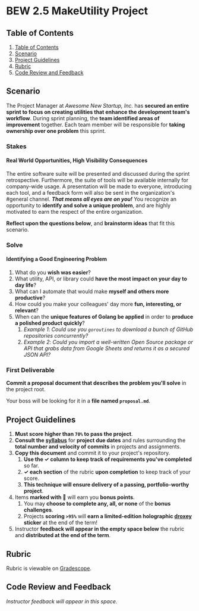 

# BEW 2.5 MakeUtility Project

## Table of Contents

1. [Table of Contents](#table-of-contents)
2. [Scenario](#scenario)
3. [Project Guidelines](#project-guidelines)
4. [Rubric](#rubric)
5. [Code Review and Feedback](#code-review-and-feedback)

## Scenario

The Project Manager at _Awesome New Startup, Inc._ has **secured an entire sprint to focus on creating utilities that enhance the development team's workflow**. During sprint planning, the **team identified areas of improvement** together. Each team member will be responsible for **taking ownership over one problem** this sprint.

### Stakes

#### Real World Opportunities, High Visibility Consequences

The entire software suite will be presented and discussed during the sprint retrospective. Furthermore, the suite of tools will be available internally for company-wide usage. A presentation will be made to everyone, introducing each tool, and a feedback form will also be sent in the organization's #general channel. **_That means all eyes are on you!_** You recognize an opportunity to **identify and solve a unique problem**, and are highly motivated to earn the respect of the entire organization.

**Reflect upon the questions below**, and **brainstorm ideas** that fit this scenario.

### Solve

#### Identifying a Good Engineering Problem

1. What do you **wish was easier**?
1. What utility, API, or library could **have the most impact on your day to day life**?
1. What can I automate that would make **myself and others more productive**?
1. How could you make your colleagues' day more **fun, interesting, or relevant**?
1. When can the **unique features of Golang be applied** in order to **produce a polished product quickly**?
    1. _Example 1_: _Could use you `goroutines` to download a bunch of GitHub repositories concurrently?_
    1. _Example 2_: _Could you import a well-written Open Source package or API that grabs data from Google Sheets and returns it as a secured JSON API?_

### First Deliverable

**Commit a proposal document that describes the problem you'll solve** in the project root.

Your boss will be looking for it in a **file named `proposal.md`**.

## Project Guidelines

1. **Must score higher than `70%` to pass the project**.
2.  **Consult the [syllabus](../README.md)** for **project due dates** and rules surrounding the **total number and velocity of commits** in projects and assignments.
3.  **Copy this document** and commit it to your project's repository.
    1.  **Use the ✓ column to keep track of requirements you've completed** so far.
    2.  **✓ each section** of the rubric **upon completion** to keep track of your score.
    3.  **This technique will ensure delivery of a passing, portfolio-worthy project**.
4. Items **marked with 🌟** will earn you **bonus points**.
   1. You may **choose to complete any, all, or none** of the **bonus challenges**.
   2. Projects **scoring `>95%`** will **earn a limited-edition holographic [droxey](https://github.com/droxey) sticker** at the end of the term!
5. Instructor **feedback will appear in the empty space below** the rubric and **distributed at the end of the term**.

## Rubric

Rubric is viewable on [Gradescope](https://www.gradescope.com/courses/86046/assignments/374070).

## Code Review and Feedback

_Instructor feedback will appear in this space._
